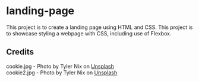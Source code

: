 # landing-page

This project is to create a landing page using HTML and CSS. This project is to showcase styling a webpage with CSS, including use of Flexbox.

## Credits

cookie.jpg - Photo by Tyler Nix on [Unsplash](https://unsplash.com/photos/a-woman-sitting-on-a-couch-with-a-stack-of-cookies-on-her-head-e0zulgu2_1g)  
cookie2.jpg - Photo by Tyler Nix on [Unsplash](https://unsplash.com/photos/a-chocolate-chip-cookie-and-a-milkshake-on-a-pink-background-FLIXM5DxOb4) 
